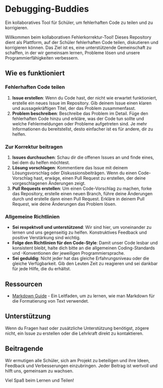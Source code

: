 # Debugging-Buddies
Ein kollaboratives Tool für Schüler, um fehlerhaften Code zu teilen und zu korrigieren.

Willkommen beim kollaborativen Fehlerkorrektur-Tool! Dieses Repository dient als Plattform, auf der Schüler fehlerhaften Code teilen, diskutieren und korrigieren können. Das Ziel ist es, eine unterstützende Gemeinschaft zu schaffen, in der wir gemeinsam lernen, Probleme lösen und unsere Programmierfähigkeiten verbessern.

## Wie es funktioniert

### Fehlerhaften Code teilen

1. **Issue erstellen**: Wenn du Code hast, der nicht wie erwartet funktioniert, erstelle ein neues Issue im Repository. Gib deinem Issue einen klaren und aussagekräftigen Titel, der das Problem zusammenfasst.
2. **Problem beschreiben**: Beschreibe das Problem im Detail. Füge den fehlerhaften Code hinzu und erkläre, was der Code tun sollte und welche Fehlermeldungen oder Probleme aufgetreten sind. Je mehr Informationen du bereitstellst, desto einfacher ist es für andere, dir zu helfen.

### Zur Korrektur beitragen

1. **Issues durchsuchen**: Schau dir die offenen Issues an und finde eines, bei dem du helfen möchtest.
2. **Lösung vorschlagen**: Kommentiere das Issue mit deinem Lösungsvorschlag oder Diskussionsbeiträgen. Wenn du einen Code-Vorschlag hast, erwäge, einen Pull Request zu erstellen, der deine vorgeschlagenen Änderungen zeigt.
3. **Pull Requests erstellen**: Um einen Code-Vorschlag zu machen, forke das Repository, erstelle einen neuen Branch, führe deine Änderungen durch und erstelle dann einen Pull Request. Erkläre in deinem Pull Request, wie deine Änderungen das Problem lösen.

### Allgemeine Richtlinien

- **Sei respektvoll und unterstützend**: Wir sind hier, um voneinander zu lernen und uns gegenseitig zu helfen. Konstruktives Feedback und positive Verstärkung sind wichtig.
- **Folge den Richtlinien für den Code-Style**: Damit unser Code lesbar und konsistent bleibt, halte dich bitte an die allgemeinen Coding-Standards und -Konventionen der jeweiligen Programmiersprache.
- **Sei geduldig**: Nicht jeder hat das gleiche Erfahrungsniveau oder die gleiche Verfügbarkeit. Gib den Leuten Zeit zu reagieren und sei dankbar für jede Hilfe, die du erhältst.

## Ressourcen

- [Markdown Guide](https://www.markdownguide.org) - Ein Leitfaden, um zu lernen, wie man Markdown für die Formatierung von Text verwendet.

## Unterstützung

Wenn du Fragen hast oder zusätzliche Unterstützung benötigst, zögere nicht, ein Issue zu erstellen oder die Lehrkraft direkt zu kontaktieren.

## Beitragende

Wir ermutigen alle Schüler, sich am Projekt zu beteiligen und ihre Ideen, Feedback und Verbesserungen einzubringen. Jeder Beitrag ist wertvoll und hilft uns, gemeinsam zu wachsen.

Viel Spaß beim Lernen und Teilen!
